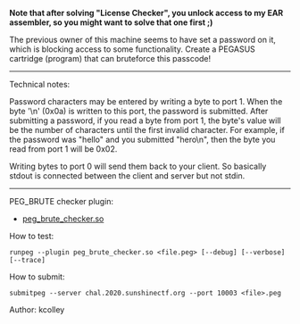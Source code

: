 **Note that after solving "License Checker", you unlock access to my EAR assembler,
so you might want to solve that one first ;)**

The previous owner of this machine seems to have set a password on it, which is
blocking access to some functionality. Create a PEGASUS cartridge (program) that
can bruteforce this passcode!

-----

Technical notes:

Password characters may be entered by writing a byte to port 1. When the byte
'\n' (0x0a) is written to this port, the password is submitted. After submitting
a password, if you read a byte from port 1, the byte's value will be the number
of characters until the first invalid character. For example, if the password
was "hello" and you submitted "hero\n", then the byte you read from port 1 will
be 0x02.

Writing bytes to port 0 will send them back to your client. So basically stdout
is connected between the client and server but not stdin.

-----

PEG_BRUTE checker plugin:

* [peg_brute_checker.so](https://chal.2020.sunshinectf.org/78b77a31862ce212/peg_brute_checker.so)

How to test:

`runpeg --plugin peg_brute_checker.so <file.peg> [--debug] [--verbose] [--trace]`

How to submit:

`submitpeg --server chal.2020.sunshinectf.org --port 10003 <file>.peg`

Author: kcolley

